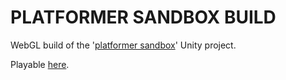 # PLATFORMER SANDBOX BUILD

WebGL build of the '[platformer sandbox](https://github.com/2-REC/platformer_sandbox)' Unity project.

Playable [here](https://2-rec.github.io/platformer_sandbox_build/).
